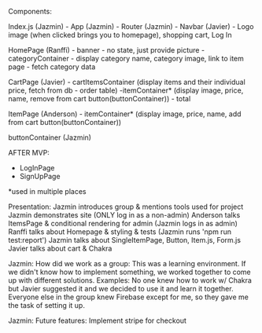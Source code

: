 Components:

Index.js (Jazmin)
    - App (Jazmin)
        - Router (Jazmin)
        - Navbar (Javier)
            - Logo image (when clicked brings you to homepage), shopping cart, Log In

HomePage (Ranffi)
    - banner
        - no state, just provide picture
    - categoryContainer
        - display category name, category image, link to item page
        - fetch category data

CartPage (Javier)
    - cartItemsContainer (display items and their individual price, fetch from db - order table)
        -itemContainer* (display image, price, name, remove from cart button(buttonContainer))
    - total

ItemPage (Anderson)
    - itemContainer* (display image, price, name, add from cart button(buttonContainer))

buttonContainer (Jazmin)

AFTER MVP:
- LogInPage
- SignUpPage

*used in multiple places


Presentation:
Jazmin introduces group & mentions tools used for project
Jazmin demonstrates site (ONLY log in as a non-admin)
Anderson talks ItemsPage & conditional rendering for admin (Jazmin logs in as admin) 
Ranffi talks about Homepage & styling & tests (Jazmin runs 'npm run test:report')
Jazmin talks about SingleItemPage, Button, Item.js, Form.js
Javier talks about cart & Chakra

Jazmin: 
How did we work as a group:
This was a learning environment. If we didn't know how to implement something, we worked together to come up with different solutions. Examples: No one knew how to work w/ Chakra but Javier suggested it and we decided to use it and learn it together. Everyone else in the group knew Firebase except for me, so they gave me the task of setting it up. 

Jazmin:
Future features: Implement stripe for checkout